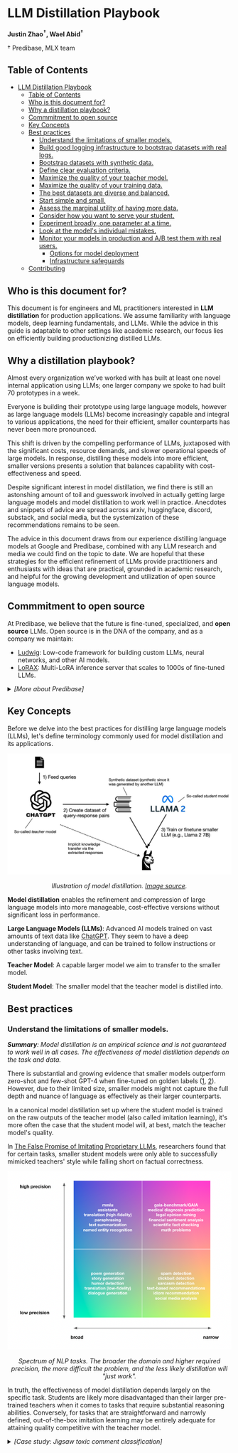 # LLM Distillation Playbook

**Justin Zhao<sup>&dagger;</sup>, Wael Abid<sup>&dagger;</sup>**

&dagger; Predibase, MLX team

## Table of Contents

- [LLM Distillation Playbook](#llm-distillation-playbook)
  - [Table of Contents](#table-of-contents)
  - [Who is this document for?](#who-is-this-document-for)
  - [Why a distillation playbook?](#why-a-distillation-playbook)
  - [Commmitment to open source](#commmitment-to-open-source)
  - [Key Concepts](#key-concepts)
  - [Best practices](#best-practices)
    - [Understand the limitations of smaller models.](#understand-the-limitations-of-smaller-models)
    - [Build good logging infrastructure to bootstrap datasets with real logs.](#build-good-logging-infrastructure-to-bootstrap-datasets-with-real-logs)
    - [Bootstrap datasets with synthetic data.](#bootstrap-datasets-with-synthetic-data)
    - [Define clear evaluation criteria.](#define-clear-evaluation-criteria)
    - [Maximize the quality of your teacher model.](#maximize-the-quality-of-your-teacher-model)
    - [Maximize the quality of your training data.](#maximize-the-quality-of-your-training-data)
    - [The best datasets are diverse and balanced.](#the-best-datasets-are-diverse-and-balanced)
    - [Start simple and small.](#start-simple-and-small)
    - [Assess the marginal utility of having more data.](#assess-the-marginal-utility-of-having-more-data)
    - [Consider how you want to serve your student.](#consider-how-you-want-to-serve-your-student)
    - [Experiment broadly, one parameter at a time.](#experiment-broadly-one-parameter-at-a-time)
    - [Look at the model's individual mistakes.](#look-at-the-models-individual-mistakes)
    - [Monitor your models in production and A/B test them with real users.](#monitor-your-models-in-production-and-ab-test-them-with-real-users)
      - [Options for model deployment](#options-for-model-deployment)
      - [Infrastructure safeguards](#infrastructure-safeguards)
  - [Contributing](#contributing)

## Who is this document for?

This document is for engineers and ML practitioners interested in **LLM distillation** for production applications. We assume familiarity with language models, deep learning fundamentals, and LLMs. While the advice in this guide is adaptable to other settings like academic research, our focus lies on efficiently building productionizing distilled LLMs.

## Why a distillation playbook?

Almost every organization we’ve worked with has built at least one novel internal application using LLMs; one larger company we spoke to had built 70 prototypes in a week. 

Everyone is building their prototype using large language models, however as large language models (LLMs) become increasingly capable and integral to various applications, the need for their efficient, smaller counterparts has never been more pronounced.

This shift is driven by the compelling performance of LLMs, juxtaposed with the significant costs, resource demands, and slower operational speeds of large models. In response, distilling these models into more efficient, smaller versions presents a solution that balances capability with cost-effectiveness and speed.

Despite significant interest in model distillation, we find there is still an astonshing amount of toil and guesswork involved in actually getting large language models and model distillation to work well in practice. Anecdotes and snippets of advice are spread across arxiv, huggingface, discord, substack, and social media, but the systemization of these recommendations remains to be seen.

The advice in this document draws from our experience distilling language models at Google and Predibase, combined with any LLM research and media we could find on the topic to date. We are hopeful that these strategies for the efficient refinement of LLMs provide practitioners and enthusiasts with ideas that are practical, grounded in academic research, and helpful for the growing development and utilization of open source language models.

## Commmitment to open source

At Predibase, we believe that the future is fine-tuned, specialized, and **open source** LLMs. Open source is in the DNA of the company, and as a company we maintain:

- [Ludwig](https://github.com/ludwig-ai/ludwig): Low-code framework for building custom LLMs, neural networks, and other AI models.
- [LoRAX](https://github.com/predibase/lorax): Multi-LoRA inference server that scales to 1000s of fine-tuned LLMs.

<details><summary><em>[More about Predibase]</em></summary>

Predibase is simply a [managed platform](https://predibase.com) that's built on top of open source. If you are interested in a managed solution for fine-tuning and deploying LLMs, you can sign up for a free trial [here](https://predibase.com).

</details>

## Key Concepts

Before we delve into the best practices for distilling large language models (LLMs), let's define terminology commonly used for model distillation and its applications.

![img](images/model_distillation_overview.jpeg)

<p align="center" ><i>Illustration of model distillation. <a href=https://magazine.sebastianraschka.com/p/research-papers-in-november-2023>Image source</a>.</i></p>

**Model distillation** enables the refinement and compression of large language models into more manageable, cost-effective versions without significant loss in performance. 

**Large Language Models (LLMs)**: Advanced AI models trained on vast amounts of text data like [ChatGPT](https://chat.openai.com/). They seem to have a deep understanding of language, and can be trained to follow instructions or other tasks involving text.

**Teacher Model**: A capable larger model we aim to transfer to the smaller model.

**Student Model**: The smaller model that the teacher model is distilled into.

## Best practices

### Understand the limitations of smaller models.

***Summary**: Model distillation is an empirical science and is not guaranteed to work well in all cases. The effectiveness of model distillation depends on the task and data.*

There is substantial and growing evidence that smaller models outperform zero-shot and few-shot GPT-4 when fine-tuned on golden labels ([1](https://predibase.com/blog/how-to-fine-tune-llama-70b-for-structured-json-generation-with-ludwig), [2](https://www.anyscale.com/blog/fine-tuning-llms-lora-or-full-parameter-an-in-depth-analysis-with-llama-2)). However, due to their limited size, smaller models might not capture the full depth and nuance of language as effectively as their larger counterparts.

In a canonical model distillation set up where the student model is trained on the raw outputs of the teacher model (also called imitation learning), it's more often the case that the student model will, at best, match the teacher model's quality. 

In [The False Promise of Imitating Proprietary LLMs](https://arxiv.org/abs/2305.15717), researchers found that for certain tasks, smaller student models were only able to successfully mimicked teachers' style while falling short on factual correctness.

![img](images/spectrum_nlp_tasks.png)
<p align="center" ><i>Spectrum of NLP tasks. The broader the domain and higher required precision, the more difficult the problem, and the less likely distillation will "just work".</i></p>

In truth, the effectiveness of model distillation depends largely on the specific task. Students are likely more disadvantaged than their larger pre-trained teachers when it comes to tasks that require substantial reasoning abilities. Conversely, for tasks that are straightforward and narrowly defined, out-of-the-box imitation learning may be entirely adequate for attaining quality competitive with the teacher model.

<details><summary><em>[Case study: Jigsaw toxic comment classification]</em></summary>

To provide evidence best practices described in this document, we will use the Jigsaw toxicity classification dataset as a testbed.

The [Jigsaw dataset](https://www.kaggle.com/c/jigsaw-toxic-comment-classification-challenge) was created to train models to classify offensive comments. It consists of 160K real comments from the internet and has a mix of offensive and non-offensive examples.

The original dataset contains fine-grained labels for each comment: <code>toxic</code>, <code>severe_toxic</code>, <code>obscene</code>, <code>threat</code>, <code>insult</code>, and <code>identity_hate</code>. We collapse all the columns into one column <code>is_bad</code> to obtain a binary classification dataset.[^1]

[^1]: While there are established state-of-the-art (SOTA) text classification models [specifically designed for the Jigsaw dataset](https://www.kaggle.com/c/jigsaw-toxic-comment-classification-challenge/leaderboard), our intention here is not to surpass these benchmarks. Rather, we utilize this dataset as an illustrative tool to concretely demonstrate and contextualize the best practices of LLM distillation that we will explore in the subsequent sections of this post.

![img](images/zs_vs_finetuned.png)
<p align="center" ><i>Model accuracy on a balanced test set comparing zero-shot performance of GPT-* models with OSS LLMs fine-tuned using a random subset of 10K examples.</i></p>

### Build good logging infrastructure to bootstrap datasets with real logs. 

***Summary**: Have basic logging infrastructure for teacher models in production. If logs are limited due to low traffic, PII, or other constraints, synthetic data generation may be a viable option for dataset bootstrapping.*

Collecting logs from production traffic to your teacher models is a great option for bootstrapping a dataset for distilling fine-tuned models.[^2]

[^2]: Always review the terms of service and usage policies of LLM providers when logging their outputs for distillation. Compliance with these policies is essential. While OpenAI currently does not appear to restrict the use of their models for academic or experimental work, it's advisable to seek clarification for specific use cases.

![img](images/logging.png)
<p align="center" ><i>Example of basic LLM logging infrastructure with a Model-as-a-Service (MaaS) serverless teacher model. Stream requests and responses from your MaaS endpoint to a storage solution like Amazon S3 or a Snowflake table.</i></p>

### Bootstrap datasets with synthetic data.

For applications with limited data either due to low traffic, PII, or other constraints, **synthetic data generation** may be a viable option for fine-tuning data.

![img](images/synthetic_data_start.png)
<p align="center" ><i>Bootstrap your dataset with synthetic data. The biggest challenge with synthetic data is to ensure that the examples produced are varied and non-repetitive.</i></p>

Papers like [Self-Instruct](https://arxiv.org/abs/2212.10560), [Alpacare](https://arxiv.org/pdf/2310.14558.pdf) or Microsoft's [phi-1](https://arxiv.org/pdf/2306.11644.pdf)/[phi-1.5](https://arxiv.org/pdf/2309.05463.pdf)/[phi-2](https://www.microsoft.com/en-us/research/blog/phi-2-the-surprising-power-of-small-language-models/) show how synthetic datasets, generated through creative variations of seed queries to GPT models, can be used to fine-tune compelling smaller models.

> "We speculate that the creation of synthetic datasets will become, in the near future, an important technical skill and a central topic of research in AI." ~ [phi 1.5 technical report](https://arxiv.org/pdf/2309.05463.pdf)

### Define clear evaluation criteria.

***Summary:** Effective evaluation of distilled models requires clearly defined criteria that align with your specific application's needs. The choice of evaluation metrics should reflect the nature of the problem and the desired outcomes of the model.*

This is a well-known best practice for machine learning, but it's worth reiterating because it's so important.

**Tailoring evaluation to the application**: Effective evaluation of distilled models (or any model) requires clearly defined criteria that align with your specific application's needs. For instance, LLMs for JSON generation tasks might focus on checking for schema adherence, extraction tasks might focus on accuracy or recall, and other language generation tasks might use BLEURT, ROUGE, or perplexity. The key is to select metrics that best represent the success of the model in its intended environment.

**The emergence of LLMs as judges**: There's a growing trend of using LLMs themselves to assess model outputs, especially in scenarios where traditional metrics might fall short or where manual evaluation by human raters is too expensive. This approach can be compelling but requires [careful consideration](https://arxiv.org/abs/2306.05685) to account for LLM biases.

**Consistency and diversity in test sets**: Establishing clear test sets is critical. These sets should be diverse enough to cover various aspects of model performance yet consistent enough to allow for reliable tracking over time. Avoid changing your test sets frequently, as consistency is key to comparing performance across different models and iterations.

<details><summary><em>[Case study: Jigsaw toxic comment classification]</em></summary>

The original [Jigsaw dataset](https://www.kaggle.com/c/jigsaw-toxic-comment-classification-challenge) contains fine-grained labels for each comment: <code>toxic</code>, <code>severe_toxic</code>, <code>obscene</code>, <code>threat</code>, <code>insult</code>, and <code>identity_hate</code>. We collapse all the columns into one column <code>is_bad</code> to obtain a binary classification dataset.

Sampling a test set randomly from this data gives us a dataset with the distribution of: 90% non-toxic, 10% toxic.

While this distribution matches what we expect our application to receive (mostly non-toxic comments), we want to be sure that any model we put in production is equally good at detecting both offensive and non-offensive comments.

![img](images/jigsaw_test_sets.png)

For this use case, let's formalize 2 different test sets:
1. An in-distribution test set with 90% non-bad examples and 10% toxic examples, drawn from the original test set.
2. An explicitly balanced test set with 50% non-toxic and 50% toxic examples, drawn from the original test set.

By measuring models on both of these test sets simultaneously, we can observe how well a candidate model classifies toxic comments classification overall, as well as how well these classifications would fare in a traffic-realisitic setting.

</details>

### Maximize the quality of your teacher model.

***Summary:** The quality of your teacher model's outputs serves as an upper limit for the performance of your distilled student model. Invest in maximizing the quality of your teacher model's performance as much as possible.*

![img](images/student_and_teacher.png)
<p align="center" ><i>Garbage in, garbage out. Make your teacher model as good as it can be before feeding its outputs for the student to imitate.</i></p>

**Choose a good teacher:** The choice of the teacher model is a critical first step. Opt for a model that demonstrates the highest accuracy and understanding of your task. GPT-4 is generally great, but maybe there's a better foundation model out there for your use case, which may be better specialized on data similar to your task.

| Metric          | zephyr-7b-alpha | Mixtral-8x7B-Instruct-v0.1 | Llama-2-70b-hf | Yi-34B-200K | CodeLlama-34b-Instruct-hf | GPT-3.5 | GPT-4 | Gemini     |
| --------------- | :-------------: | :------------------------: | -------------- | ----------- | ------------------------- | ------- | ----- | ---------- |
| Overall average |      59.5       |            72.6            | 67.9           | 70.8        | 57.3                      | 70.9    | 88.3  | 90.7       |
| ARC             |      61.0       |            70.2            | 67.3           | 65.4        | 54.3                      | 82.9    | 94.9  | unreported |
| HellaSwag       |      84.0       |            87.6            | 87.3           | 85.6        | 76.9                      | 79.4    | 92.4  | 87.8       |
| MMLU            |      61.4       |            71.2            | 69.8           | 76.1        | 55.5                      | 67.4    | 83.7  | 90.0       |
| TruthfulQA      |      57.9       |            64.6            | 44.9           | 53.6        | 44.4                      | 61.4    | 79.7  | unreported |
| Winogrande      |      78.6       |            81.4            | 83.7           | 82.6        | 74.6                      | 65.8    | 87.1  | unreported |
| GSM8K           |      14.0       |            60.7            | 54.1           | 61.6        | 38.0                      | 68.2    | 92.1  | 94.4       |

![img](images/radial_teachers.png)
<p align="center" ><i>Sources: <a href="https://huggingface.co/spaces/HuggingFaceH4/open_llm_leaderboard">Open LLM Leaderboard</a>, <a href="https://the-decoder.com/gpt-4-crushes-other-llms-according-to-new-benchmark-suite/">GPT-4 "crushes" other LLMs according to new benchmark suite</a>, <a href="https://storage.googleapis.com/deepmind-media/gemini/gemini_1_report.pdf">Gemini: A Family of Highly Capable Multimodal Models</a></i></p>

**Choose a good prompt:** Iterating on your prompts and prompt parameters can significantly enhance the quality of the teacher model's outputs. Thoughtfully crafted prompts often lead to more accurate and contextually relevant responses, which in turn, provide better training material for the student model. 

<details><summary><em>[Case study: Jigsaw toxic comment classification]</em></summary>

Varying the LLMs, prompts, and temperature, has a significant effect on the consistency of the label relative to human toxicity labels.

![img](images/jigsaw_prompt_engineering_temperature.png)

The best temperature for this dataset appears to be 0.0. A higher temperature boosts the creativity of the outputs of the LLM, which likely isn't useful in a binary classification setting.

We highlight accuracy on `test-balanced` with two different prompts:

Simple prompt:
```
Given the input text below, please classify whether it is toxic. Provide your classification in a JSON format with the key 'is_bad'. If the comment is indeed toxic, set is_bad=1, otherwise set is_bad=0.

Input text: '%s'

Output:
```

Chain-of-Thought prompt:
```
For a well-intentioned content moderation app, we want to flag a comment if it may contain toxic, insulting, obscene, or threatening language. Given the input text, please classify its toxicity. Please format your response in the form of a python dictionary with the following keys:

1. 'is_bad': If the comment is indeed toxic, use set is_bad=1, otherwise set is_bad=0.
2. 'reason': Provide an appropriate amount of detail for for your judgment.

Think step by step.

Input text: '%s'
Output:
```

Here were our results:

![img](images/jigsaw_prompt_engineering_cot.png)

A more sophisticated prompt does not always lead to better quality. The `simple_prompt` seems to be more aligned with human labels than a more sophisticated `Chain-of-Thought` prompt. The gap is smaller when using GPT-4. Perhaps the additional reasoning that is spurred by Chain-of-Thought prompting increases the rate of false positives.

</details>

### Maximize the quality of your training data.

***Summary:** If you can continue enhancing the quality of your training data, with or without involvement from teachers, you absolutely should. Consider how you might fundamentally improve the quality of your data with manual curation, rules-based filtering, scoring example quality, or teacher aggregation.*

Most mistakes made by converged student models can be traced back to issues with the source data. For student models, addressing data quality issues at the source is typically more efficient than trying to correct these issues with auxiliary systems.

Here are some of the most popular techniques.

| Technique                                        | Difficulty | General applicability | Manual labor | Description                                                                                                                                                                                                                                             |
| ------------------------------------------------ | ---------- | --------------------- | ------------ | ------------------------------------------------------------------------------------------------------------------------------------------------------------------------------------------------------------------------------------------------------- |
| Manually fix or curate your data.                | ★          | ★★★★★                 | ★★★★★        | Manually fix and revise bad outputs. Annotate new data. Simple but labor-intensive, this method ensures high-quality, error-free training material.                                                                                                     |
| Filter data based on rules.                      | ★★         | ★★★★                  | ★★★          | Employ basic rules (length criteria, regex patterns) to eliminate poor-quality data. While setting up rules is straightforward, identifying the right criteria can be time-consuming.                                                                   |
| Rank your data with auxiliary systems (or LLMs). | ★★★        | ★★★                   | ★            | Use an auxiliary system, such as another model, to assess and rank data quality. For example, Microsoft's phi-1 model employs GPT-4 to score training examples, using a classifier to prioritize higher-value data, and drop the bottom X% of examples. |
| Enrich data with explanation traces.             | ★★★        | ★★                    | ★            | Collect reasoning data. If your task requires non-trivial reasoning, you may find similar performance gains from including explanation traces or chain-of-thought (CoT) outputs from the teacher.                                                       |
| Aggregate your teachers.                         | ★★★★       | ★                     | ★            | For recursively-definable tasks such as summarization, use chaining. For tasks with exact answers, take a majority vote. By consolidating multiple teachers, you enable your student model to leapfrog any single teacher.                              |

<details><summary><em>[Case study: Jigsaw comment toxicity data quality experiments]</em></summary>

To assess the impact of data quality on model performance, we can derive 6 subsets of training data from the Jigsaw dataset, and train models for each of them.

- A (1.1k rows): in-distribution, GPT labels.
- B (2.2k rows): A + 1.1k rows in-distribution Gold labels.
- C (2.1k rows): B filtered to remove GPT errors.
- D (3.2k rows): B + 1k rows with Gold toxic labels.
- E (5k rows): Larger in-distribution dataset, GPT labels.
- F (10k rows): Largest in-distribution dataset, GPT labels.

![img](images/jigsaw_quality_experiment.png)
<p align="center"><i>Model performance on a balanced test set.</i></p>

Performance improves both when high-quality human-labeled examples are added as well as when incorrect teacher-labeled examples are removed.

</details>

### The best datasets are diverse and balanced.

***Summary:** Try to make your dataset diverse, non-repetitive, and balanced. The more scenarios and complexities your dataset covers, the more likely the distilled student will generalize in an unbiased way.*

One of the main challenges in creating a high-quality dataset is ensuring that the examples are varied and non-repetitive. The training data for your student model should cover a wide range of scenarios, and they should vary in their level of difficulty, complexity, and style.

**Diversity** is important for several reasons: it exposes the language model to different cases that it needs to be able to handle, it reduces the risk of overfitting or memorizing specific patterns or solutions, and it increases the generalization and robustness of the model to unseen or novel situations.

**Balance** is just as important. If certain cases are sparsely represented in the overall dataset, it may be challenging for your student model to learn these.

![img](images/logs_diversity.png)
<p align="center"><i>Datasets bootstrapped from real logs can also be variation and balance-deficient. Make sure that certain power users aren't overrepresented in your dataset. Debias logs with random mutation, send rare cases through paraphrasing or back-translation as a data augmentation step, or manually add missing cases.</i></p>

It's not essential to know or address all data distribution issues upfront, but it's useful to anticipate them. Trust that if you've picked good test sets, meaningful biases in student models should become apparent during evaluation, and these can often be addressed with adjustments to training data.

<details><summary><em>[Case study: Jigsaw toxic comment classification]</em></summary>

![img](images/jigsaw_balance_experiment.png)
<p align="center"><i>Model performance on a balanced test set.</i></p>

Perfectly balanced is not necessary, nor necessarily better.

For example, it could be that the non-toxic examples are more difficult to detect than the toxic ones, so the model may very well benefit from having more examples of the more difficult class while having fewer examples of the easier classes.

In general, it’s hard to know what the best "balance" is upfront, or, for non-classification tasks, how to balance the dataset in the first place.

The higher-level idea is that if you have good test set(s), then when you do model evaluation with (unintentionally) imbalanced training data, you’ll be able to spot bias patterns that clue you into dataset distribution adjustments.

</details>

### Start simple and small.

***Summary**: Start with smaller, simpler model configurations that are quick to train so that you can debug issues with your setup, iterate quickly, and establish good benchmarks for comparing to more complex model configurations later.*

**Embrace the power of the smallest model.** Not just a matter of efficiency; it's a strategic approach to model development. Smaller, simpler models are significantly quicker to train and understand, allowing for the fastest iteration and feedback.

**Avoid the trap of cool, but complicated large models.**  One of the most common pitfalls in model training is starting with too large and too complex model configurations. These will be harder to understand, slow down iteration velocity, and extend experiment cycle times.

**The value of naive baselines.** Always begin with naive, simple baseline models. These serve as a clear benchmark to measure the performance of latent more sophisticated model configurations.

### Assess the marginal utility of having more data.

***Summary:** As a rule of thumb, meaningful fine-tuning results are often achieved with datasets ranging from a few hundred to tens of thousands of examples. To answer the question more concretely, run an ablation of varying dataset size and extrapolate.*

> *"How much data do I need for fine-tuning my model?"* 
> 
> ~One of the most common questions that we get asked.

In earnest, it really depends, influenced by factors such as task difficulty, output variability, reasoning complexity, example length, task alignment with pre-training data, and hyperparameters. Some problems require minimal data for convergence, while others demand extensive training without converging at all.

To determine a good dataset size for your specific case, conduct an ablation experiment holding other training parameters constant, and varying dataset size (e.g., 5%, 10%, 25%, 50%, 75%, 100%).

Such experiments can reveal the marginal utility of having additional data for fine-tuning. If increasing data quantity doesn't yield much improvement, it's advisable to reevaluate other aspects of the training pipeline to identify potential areas for enhancement.

If you do find that the marginal utility of having more data is high, then consider text data augmentation techniques like [back translation](https://github.com/QData/TextAttack), or getting more data synthetically or manually.

<details><summary><em>[Case study: Jigsaw toxic comment classification]</em></summary>

![img](images/jigsaw_dataset_size_ablation.png)
<p align="center"><i>Model performance on a balanced test set.</i></p>

While there's a big jump in performance from 1.1K examples to 5K examples, the jump in quality from 5K to 10K is rather marginal. Based on these scores, we can roughly extrapolate that there is diminishing marginal utility for adding more training data for this model configuration beyond 10K examples.

</details>

### Consider how you want to serve your student.

***Summary:** While not crucial to decide upfront, have a model serving plan in mind to prioritize experiments with models that can ultimately be served.*

If you are planning to deploy multiple LLMs in production, it's beneficial to explore parameter-efficient fine-tuning (PEFT) techniques. PEFT, such as LoRA (Low-Rank Adaptation), involves training only a fraction of the model's weights, unlike full fine-tuning, which requires a dedicated set of GPU resources for each model. LoRA has been shown to [achieve performance on par with full fine-tuning](https://arxiv.org/abs/2106.09685), making it a viable option for efficient deployment.

[The LoRA Exchange (LoRAX)](https://github.com/predibase/lorax), for example, is a serving solution optimized for serving numerous fine-tuned models using shared GPU resources. LoRAX stands out from traditional large language model serving methods by its ability to accommodate over a hundred task-specific, fine-tuned models on a single GPU. This capability significantly reduces the cost and complexity of serving fine-tuned models. LoRaX is especially suited for parameter-efficient fine-tuned models, offering a streamlined solution for deployment.

![img](images/lorax.png)
<p align="center" ><i>Serving adapter-based LLMs with LoRAX.</i></p>

It's important to consider the serving architecture early in the model development process. The type of model you choose can greatly influence how it will be served, its performance in production, and prioritizing experiments.

While full fine-tuning with larger models might yield the highest absolute quality, the trade-off in terms of increased costs or serving latency might not justify the marginal gains in performance.

### Experiment broadly, one parameter at a time.

***Summary:** Exploration over exploitation: spend most of your time and energy to gain insight into the problem. Change one variable at a time, and try not to rathole.*

Tips for running lots of experiments at once:
- Stay organized with model repositories or spreadsheets.
- Parallelize but only change one parameter at a time.
- Expect some toil and guesswork.
- Optimize for iteration speed (simple -> complex, small -> large)

The following suggestions came about as we tried to crystalize our own approach to fine-tuning LLMs. This is far from a comprehensive list, but here are some of our favorites.

| Category               | Idea                                | Impact to Quality | Impact to Speed | Complexity | Description                                                                                                                                                                                                                                                                                                                                                                                                                                                                                                                                                             |
| ---------------------- | ----------------------------------- | ----------------- | --------------- | ---------- | ----------------------------------------------------------------------------------------------------------------------------------------------------------------------------------------------------------------------------------------------------------------------------------------------------------------------------------------------------------------------------------------------------------------------------------------------------------------------------------------------------------------------------------------------------------------------- |
| Architecture parameter | Foundation model                    | ★★★★★             | ★★              | ★          | Try out a few different foundation models and see what happens to your student models performance. Like teachers, different foundation models may be inherently closer to your task than others.                                                                                                                                                                                                                                                                                                                                                                        |
| Architecture parameter | Precision and quantization          | ★★★★              | ★★★★            | ★★         | Reducing precision significantly decreases the model's size, enabling it to train with larger batch sizes and thus higher throughput. While quantization can sometimes lead to a slight decrease in model accuracy due to the reduced precision, it's not always the case. In our experiments, oftentimes the trade-off is minimal compared to the gains in speed and size reduction.                                                                                                                                                                                   |
| Architecture parameter | Adapter parameters (rank and alpha) | ★★★★              | ★★★             | ★★         | Rank in LoRA determines the size of the low-rank matrices that are used to approximate the full-rank weight matrices in the model. A higher rank can increase the model's capacity to learn complex patterns but at the cost of more parameters to train. Conversely, a lower rank is more parameter-efficient but limits the model's expressiveness.                                                                                                                                                                                                                   |
| Architecture parameter | Base model size                     | ★★★               | ★★★★★           | ★          | Experiment with different sizes to get a sense of the trade-off between model performance and model size. Some tasks may benefit significantly from larger models due to the task's complexity. However, larger models are more likely to overfit to training data, especially if the dataset is not large or varied enough, or the gains in quality may be marginal. Increasingly, it's                                                                                                                                                                                |
| Architecture parameter | Prompt                              | ★★                | ★★              | ★          | Prompts have an outsized impact with teacher models, but in supervised fine-tuning (SFT) and the weights of the model are updated directly, wordsmithing the prompt is not as directly impactful to quality.                                                                                                                                                                                                                                                                                                                                                            |
| Training parameter     | Epochs                              | ★★★★★             | ★★★★★           | ★          | Simply training a model for longer (more epochs) will often result in a better model.                                                                                                                                                                                                                                                                                                                                                                                                                                                                                   |
| Training parameter     | Learning rate (LR) and LR schedule  | ★★★★★             | ★               | ★          | An optimal learning rate ensures that the model learns efficiently without missing or overshooting the optimal weights. A proper warm-up can improve model training stability and performance while decay helps maintain the balance between learning complex patterns and avoiding overfitting to the training data.                                                                                                                                                                                                                                                   |
| Training parameter     | Max sequence length                 | ★★★               | ★★★             | ★          | For long-tailed data, consider truncating your data to maximize GPU utilization.                                                                                                                                                                                                                                                                                                                                                                                                                                                                                        |
| Training parameter     | Batch size                          | ★★★               | ★★★★★           | ★          | Max out your GPU. Choose the highest batch size that doesn't OOM.                                                                                                                                                                                                                                                                                                                                                                                                                                                                                                       |
| Training strategy      | Curriculum learning                 | ★★★★              | ★★★             | ★★★★★      | Progressive learning, also known as curriculum learning, is a training strategy where the model is fine-tuned in a series of stages, each with a different kind of training data, typically progressing from more general or noisier data to more specific, high-quality, or in-domain data. Progressive learning mirrors the natural way humans learn: starting from broad concepts and gradually focusing on more specific and complex ideas. Example of progressive learning from [orca-2](https://arxiv.org/abs/2311.11045): ![img](images/curriculum_learning.png) |
| Training strategy      | RLHF/RLAIF/DPO                      | ★★★★              | ★★★★★           | ★★★★★      | RLHF/RLHAIF/DPO, also called "preference tuning" where the model undergoes reinforcement learning to align better to human preferences. This was originally popularized by OpenAI, however it's extremely costly, and seems like a last mile optimization. We have yet to speak with a company who has a critical need for this level of optimization. High-level diagram of [RLHF vs. RLAIF](https://arxiv.org/abs/2309.00267): ![img](images/rlhf.png)                                                                                                                |

### Look at the model's individual mistakes.

***Summary:** While aggregate metrics and advanced automated evaluation methods provide a broad overview of model performance, Manually reviewing examples of your model's outputs brings unparalleled value for a deeper qualitative understanding of model performance.*

Especially in generative contexts where model performance can't be neatly summarized with a clear-cut metric, taking the time to delve into specific examples of where and how your model makes mistakes is not just a step in the evaluation process; it's a critical component of the model development journey.

**Identify Specific Errors:** Only by examining individual examples where the model errs, you can start to categorize and understand the nature of these mistakes. Is the model consistently struggling with certain types of inputs? Are there specific patterns or contexts where errors are more frequent or likely?

**Uncover Data Issues:** Often, patterns in mistakes can be traced back to issues in data preparation or inadequate representation in the training set. Identifying these issues early can save significant resources and time that might otherwise be spent on futile parameter optimization. There's nothing more frustrating or wasteful than to spend hundreds of GPU hours optimizing modeling parameters when you uncover an issue with data quality.

![img](images/llm_loss_curves.png)

<p align="center" ><i>Loss curves for fine-tuned LLMs will all look like this, yet the qualitative differences between these checkpoints can be substantial.</i></p>

### Monitor your models in production and A/B test them with real users.

***Summary:** While test sets provide a controlled environment for evaluation, the true test of your model’s effectiveness is how it performs with actual users and real-time inputs. Deploy your model and observe its performance in a real-world setting!*

Deploy and monitor your models in production… actually. Whether you are a resesarcher, an engineer, or somewhere in between, there's a lot to learn from going through the due dilligence of productionizing your model for real.

#### Options for model deployment

- **Live Experiment and Gradual Rollout:** Begin by directing a small percentage of traffic (e.g., 1%, then 10%) to the student model. Closely monitor changes in key application metrics like latency and user interactions before scaling up.
- **Dark Launch:** Continue using the teacher model in production but route a portion of traffic to the student model in the background. Compare instances where the student model’s predictions differ from the teacher’s to evaluate its readiness.
- **Hybrid Launch:** If the teacher model outperforms the student model, consider a hybrid deployment. The student model can handle simpler, less resource-intensive queries, while the teacher model addresses more complex requests. This approach balances efficiency with quality.

#### Infrastructure safeguards

- **Monitor Inputs:** Fine-tuned models, being more specialized, can be sensitive to feature drift. 
- **Monitor Outputs:** Establish failsafe mechanisms to scrutinize generated outputs. LLMs in production are often accompanied by rules-based or model-based systems to identify issues and trigger fallbacks. Be aware that using another LLM for output monitoring can add latency.
- **Maintain Logs:** Continue logging the inputs and outputs of your production teacher and student models. These logs are invaluable for future model refinements or re-distillations.

## Contributing

We'd love to hear your feedback!

- If you like the playbook, please [leave a star](https://docs.github.com/en/get-started/exploring-projects-on-github/saving-repositories-with-stars#starring-a-repository)! You can also reach us by pinging the [Ludwig slack](https://ludwig-ai.slack.com/join/shared_invite/zt-mrxo87w6-DlX5~73T2B4v_g6jj0pJcQ) or the [LoRAX Discord](https://discord.gg/CBgdrGnZjy), or finding us on LinkedIn. Testimonials help us justify creating more resources like this.

- If anything seems incorrect, please file an issue to start a discussion. For questions or other messages where an issue isn't appropriate, please open a new discussion topic on GitHub.
- This is a living document. We anticipate making periodic improvements, both small and large. If you’d like to be notified, please watch our repository (see [instructions](https://docs.github.com/en/account-and-profile/managing-subscriptions-and-notifications-on-github/setting-up-notifications/configuring-notifications#configuring-your-watch-settings-for-an-individual-repository)).
- Are there other best practices missing from this list? Feel free to create a PR! We promise to review your suggestions with expediency.
